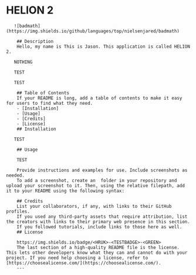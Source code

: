# HELION 2

       ![badmath](https://img.shields.io/github/languages/top/nielsenjared/badmath)

        ## Description
        Hello, my name is This is Jason. This application is called HELION 2.
      
       NOTHING

       TEST

       TEST

        ## Table of Contents 
        If your README is long, add a table of contents to make it easy for users to find what they need.
        - [Installation]
        - [Usage]
        - [Credits]
        - [License]
        ## Installation

       TEST

        ## Usage

        TEST

        Provide instructions and examples for use. Include screenshots as needed.
        To add a screenshot, create an  folder in your repository and upload your screenshot to it. Then, using the relative filepath, add it to your README using the following syntax:
           
        ## Credits
        List your collaborators, if any, with links to their GitHub profiles.
        If you used any third-party assets that require attribution, list the creators with links to their primary web presence in this section.
        If you followed tutorials, include links to those here as well.
        ## License

        https://img.shields.io/badge/<HRUK>-<TESTBADGE>-<GREEN>
        The last section of a high-quality README file is the license. This lets other developers know what they can and cannot do with your project. If you need help choosing a license, refer to [https://choosealicense.com/](https://choosealicense.com/).
        ---
       
     